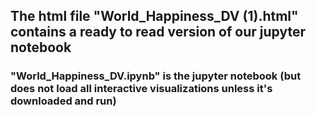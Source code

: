 ## The html file "World_Happiness_DV (1).html" contains a ready to read version of our jupyter notebook
### "World_Happiness_DV.ipynb" is the jupyter notebook (but does not load all interactive visualizations unless it's downloaded and run)
